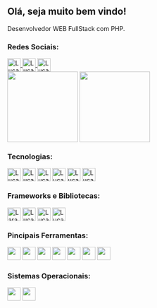 <link rel="stylesheet" href="https://cdn.jsdelivr.net/gh/devicons/devicon@v2.12.0/devicon.min.css">


<h2>Olá, seja muito bem vindo!</h2>

<p>Desenvolvedor WEB FullStack com PHP.</p>


<h3>Redes Sociais:</h3>
<div style="display: inline-block">
<a href="https://api.whatsapp.com/send?phone=5511942566798">
    <img align="center" alt="Lucas-volpati-facebook" src="https://img.shields.io/badge/Whatsapp-25D366?style=for-the-badge&logo=whatsapp&logoColor=white" height="30">
<a href="https://www.facebook.com/lucas.alcantararodrigues/">
    <img align="center" alt="Lucas-volpati-facebook" src="https://img.shields.io/badge/Facebook-1877F2?style=for-the-badge&logo=facebook&logoColor=white" height="30">
</a> 
<a href="https://www.linkedin.com/in/lucas-alcantara-rodrigues-volpati-1201499a/">
    <img align="center" alt="Lucas-volpati-facebook" src="https://img.shields.io/badge/Linkedin-0A66C2?style=for-the-badge&logo=linkedin&logoColor=white" height="30">
</a>
</div>
<br>


<div style="display: inline-block">
  <img height="160em" align="center" src="https://github-readme-stats.vercel.app/api?username=Lucas-volpati&show_icons=true&theme=dar">
  <img height="160em" align="center" src="https://github-readme-stats.vercel.app/api/top-langs/?username=Lucas-volpati&layout=compact&theme=dar">

</div>

<h3>Tecnologias:</h3>
<div style="display: inline-block">
  <img align="center" alt="Lucas-volpati PHP" src="https://img.shields.io/badge/PHP-777BB4?style=for-the-badge&logo=php&logoColor=white" height="30" >
 
  <img align="center" alt="Lucas-volpati-MySQL" src="https://img.shields.io/badge/MySQL-4479A1?style=for-the-badge&logo=mysql&logoColor=white" height="30">
    
  <img align="center" alt="Lucas-volpati-MySQL" src="https://img.shields.io/badge/Maria_DB-003545?style=for-the-badge&logo=mariadb&logoColor=white" height="30">

  <img align="center" alt="Lucas-volpati-HTML5" src="https://img.shields.io/badge/HTML5-E34F26?style=for-the-badge&logo=html5&logoColor=white" height="30">

  <img align="center" alt="Lucas-volpati-CSS3" src="https://img.shields.io/badge/CSS3-1572B6?style=for-the-badge&logo=css3&logoColor=white" height="30">
    
  <img align="center" alt="Lucas-volpati-CSS3" src="https://img.shields.io/badge/javascript-F7DF1E?style=for-the-badge&logo=javascript&logoColor=black" height="30">

</div>


<h3>Frameworks e Bibliotecas:</h3>
<div style="display: inline-block">
  <img align="center" alt="Laravel" height="30" src="https://img.shields.io/badge/laravel-FF2D20?style=for-the-badge&logo=laravel&logoColor=white">
  <img align="center" alt="Lucas-volpati-bootstrap" height="30" src="https://img.shields.io/badge/Bootstrap-563D7C?style=for-the-badge&logo=bootstrap&logoColor=white">
  <img align="center" alt="Lucas-volpati-JQUERY" src="https://img.shields.io/badge/jquery-0769AD?style=for-the-badge&logo=jquery&logoColor=white" height="30">
  <img align="center" alt="Lucas-volpati-SASS" src="https://img.shields.io/badge/sass-CC6699?style=for-the-badge&logo=sass&logoColor=white" height="30">
</div>

<h3>Pincipais Ferramentas:</h3>

<div style="disply: inline-block">
<img height="30" src="https://img.shields.io/badge/Visual_Studio_Code-0078D4?style=for-the-badge&logo=visual%20studio%20code&logoColor=white">
<img height="30" src="https://img.shields.io/badge/sublime_text-%23575757.svg?&style=for-the-badge&logo=sublime-text&logoColor=important">
<img height="30" src="https://img.shields.io/badge/phpstorm-000?style=for-the-badge&logo=phpstorm&logoColor=white">
<img height="30" src="https://img.shields.io/badge/Git-F05032?style=for-the-badge&logo=git&logoColor=white">
<img height="30" src="https://img.shields.io/badge/docker-2496ED?style=for-the-badge&logo=docker&logoColor=white">
<img height="30" src="https://img.shields.io/badge/wordpress-21759B?style=for-the-badge&logo=wordpress&logoColor=white">
    <img height="30" src="https://img.shields.io/badge/composer-885630?style=for-the-badge&logo=composer&logoColor=white">

</div>
<h3>Sistemas Operacionais:</h3>

<div style="disply: inline-block">
<img height="30" src="https://img.shields.io/badge/Linux-FCC624?style=for-the-badge&logo=linux&logoColor=black">
<img height="30" src="https://img.shields.io/badge/Windows-0078D6?style=for-the-badge&logo=windows&logoColor=white">

</div>

<!---
Lucas-volpati/Lucas-volpati is a ✨ special ✨ repository because its `README.md` (this file) appears on your GitHub profile.
You can click the Preview link to take a look at your changes.
--->
